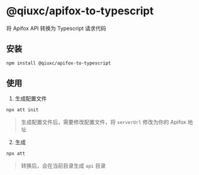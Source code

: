 # @qiuxc/apifox-to-typescript

将 Apifox API 转换为 Typescript 请求代码

## 安装

```bash
npm install @qiuxc/apifox-to-typescript
```

## 使用

1. 生成配置文件

```sh
npx att init
```

> 生成配置文件后，需要修改配置文件，将 `serverUrl` 修改为你的 Apifox 地址

2. 生成

```sh
npx att
```

> 转换后，会在当前目录生成 `api` 目录